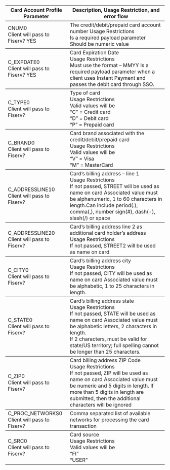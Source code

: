 <html>
  <table style="width: 100%;">
            <thead>
                <tr>
                    <th> Card Account Profile Parameter</th>
                    <th> Description, Usage Restriction, and error flow </th>
                </tr>
            </thead>
            <tbody>
                <tr>
                    <td rowspan="2">CNUM0 </br>Client will pass to Fiserv? YES</td>
                    <td>The credit/debit/prepaid card account number Usage Restrictions
                    </br>Is a required payload parameter Should be numeric value</td>
                </tr>
            </tbody>
            <tbody>
                <tr>
                    <td rowspan="2">C_EXPDATE0 </br>Client will pass to Fiserv? YES</td>
                    <td>Card Expiration Date</br>Usage Restrictions</br>Must use the format – MMYY Is a required payload parameter when a client uses Instant Payment and passes the debit card through SSO.</td>
                </tr>
            </tbody>
            <tbody>
                <tr>
                    <td rowspan="2">C_TYPE0 </br>Client will pass to Fiserv? </td>
                    <td>Type of card</br>Usage Restrictions</br>Valid values will be</br>“C” = Credit card</br>“D” = Debit card</br>“P” = Prepaid card</td>
                </tr>
            </tbody>
            <tbody>
                <tr>
                    <td rowspan="2">C_BRAND0 </br>Client will pass to Fiserv? </td>
                    <td>Card brand associated with the credit/debit/prepaid card</br>Usage Restrictions  </br>Valid values will be</br>“V” = Visa</br>“M” = MasterCard</td>
                </tr>
            </tbody>
            <tbody>
                <tr>
                    <td rowspan="2">C_ADDRESSLINE10 </br>Client will pass to Fiserv? </td>
                    <td>Card’s billing address – line 1</br>Usage Restrictions</br>If not passed, STREET will be used as name on card Associated value must be alphanumeric, 1 to 60 characters in length.Can include period(.), comma(,), number sign(#), dash(-), slash(/) or space</td>
                </tr>
            </tbody>
            <tbody>
                <tr>
                    <td rowspan="2">C_ADDRESSLINE20 </br>Client will pass to Fiserv? </td>
                    <td>Card’s billing address line 2 as additional card holder’s address</br>Usage Restrictions</br>If not passed, STREET2 will be used as name on card</td>
                </tr>
            </tbody>
            <tbody>
                <tr>
                    <td rowspan="2">C_CITY0 </br>Client will pass to Fiserv? </td>
                    <td>Card’s billing address city</br>Usage Restrictions</br>If not passed, CITY will be used as name on card Associated value must be alphabetic, 1 to 25 characters in length.</td>
                </tr>
            </tbody>
            <tbody>
                <tr>
                    <td rowspan="2">C_STATE0 </br>Client will pass to Fiserv? </td>
                    <td>Card’s billing address state</br>Usage Restrictions</br>If not passed, STATE will be used as name on card Associated value must be alphabetic letters, 2 characters in length.</br> If 2 characters, must be valid for state/US territory; full spelling cannot be longer than 25 characters.</td>
                </tr>
            </tbody>
            <tbody>
                <tr>
                    <td rowspan="2">C_ZIP0 </br>Client will pass to Fiserv? </td>
                    <td>Card billing address ZIP Code</br>Usage Restrictions</br>If not passed, ZIP will be used as name on card Associated value must be numeric and 5 digits in length. If more than 5 digits in length are submitted, then the additional characters will be ignored</td>
                </tr>
            </tbody>
            <tbody>
                <tr>
                    <td rowspan="2">C_PROC_NETWORKS0 </br>Client will pass to Fiserv? </td>
                    <td>Comma separated list of available networks for processing the card transaction  </td>
                </tr>
            </tbody>
            <tbody>
                <tr>
                    <td rowspan="2">C_SRC0 </br>Client will pass to Fiserv? </td>
                    <td>Card source </br>Usage Restrictions</br>Valid values will be</br> “FI” </br>“USER”</td>
                </tr>
            </tbody>
        </table>
</html>